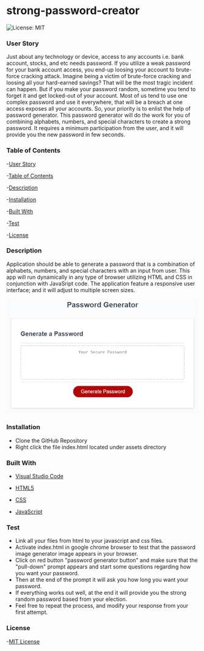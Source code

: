 # strong-password-creator

![License: MIT](https://img.shields.io/badge/License-MIT-yellow.svg)

### User Story

Just about any technology or device, access to any accounts i.e. bank account, stocks, and etc needs password. If you utilize a weak password for your bank account access, you end-up loosing your account to brute-force cracking attack. Imagine being a victim of brute-force cracking and loosing all your hard-earned savings? That will be the most tragic incident can happen. But if you make your password random, sometime you tend to forget it and get locked-out of your account. Most of us tend to use one complex password and use it everywhere, that will be a breach at one access exposes all your accounts. So, your priority is to enlist the help of password generator. This password generator will do the work for you of combining alphabets, numbers, and special characters to create a strong password. It requires a minimum participation from the user, and it will provide you the new password in few seconds.

### Table of Contents

-[User Story](https://github.com/gilorcilla/strong-password-creator#user-story)

-[Table of Contents](https://github.com/gilorcilla/strong-password-creator#table-of-contents)

-[Description](https://github.com/gilorcilla/strong-password-creator#description)

-[Installation](https://github.com/gilorcilla/strong-password-creator#installation)

-[Built With](https://github.com/gilorcilla/strong-password-creator#built-with)

-[Test](https://github.com/gilorcilla/strong-password-creator#test)

-[License](https://github.com/gilorcilla/strong-password-creator/blob/main/LICENSE)

### Description

Application should be able to generate a password that is a combination of alphabets, numbers, and special characters with an input from user. This app will run dynamically in any type of browser utilizing HTML and CSS in conjunction with JavaSript code. The application feature a responsive user interface; and it will adjust to multiple screen sizes.

![](Assets/image/03-javascript-homework-demo.png)

### Installation

- Clone the GitHub Repository
- Right click the file index.html located under assets directory

### Built With

- [Visual Studio Code](https://code.visualstudio.com/)

- [HTML5](https://developer.mozilla.org/en-US/docs/Web/Guide/HTML/HTML5)

- [CSS](https://developer.mozilla.org/en-US/docs/Web/CSS)

- [JavaScript](https://developer.mozilla.org/en-US/docs/Web/JavaScript)

### Test

- Link all your files from html to your javascript and css files.
- Activate index.html in google chrome browser to test that the password image generator image appears in your browser.
- Click on red button "password generator button" and make sure that the "pull-down" prompt appears and start some questions regarding how you want your password.
- Then at the end of the prompt it will ask you how long you want your password.
- If everything works out well, at the end it will provide you the strong random password based from your election.
- Feel free to repeat the process, and modify your response from your first attempt.

### License

-[MIT License](https://github.com/gilorcilla/strong-password-creator/blob/main/LICENSE)
